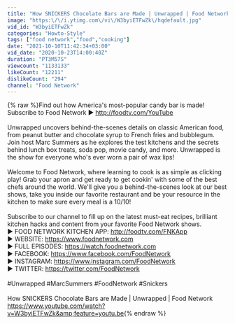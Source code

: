 ```yaml
---
title: "How SNICKERS Chocolate Bars are Made | Unwrapped | Food Network"
image: "https:\/\/i.ytimg.com\/vi\/W3byiETFwZk\/hqdefault.jpg"
vid_id: "W3byiETFwZk"
categories: "Howto-Style"
tags: ["food network","food","cooking"]
date: "2021-10-10T11:42:34+03:00"
vid_date: "2020-10-23T14:00:40Z"
duration: "PT3M57S"
viewcount: "1133133"
likeCount: "12211"
dislikeCount: "294"
channel: "Food Network"
---
```

{% raw %}Find out how America's most-popular candy bar is made!<br />Subscribe to Food Network ▶ <a rel="nofollow" target="blank" href="http://foodtv.com/YouTube">http://foodtv.com/YouTube</a><br /><br />Unwrapped uncovers behind-the-scenes details on classic American food, from peanut butter and chocolate syrup to French fries and bubblegum. Join host Marc Summers as he explores the test kitchens and the secrets behind lunch box treats, soda pop, movie candy, and more. Unwrapped is the show for everyone who's ever worn a pair of wax lips!<br /><br />Welcome to Food Network, where learning to cook is as simple as clicking play! Grab your apron and get ready to get cookin' with some of the best chefs around the world. We'll give you a behind-the-scenes look at our best shows, take you inside our favorite restaurant and be your resource in the kitchen to make sure every meal is a 10/10!<br /><br />Subscribe to our channel to fill up on the latest must-eat recipes, brilliant kitchen hacks and content from your favorite Food Network shows.<br />▶ FOOD NETWORK KITCHEN APP: <a rel="nofollow" target="blank" href="http://foodtv.com/FNKApp">http://foodtv.com/FNKApp</a><br />▶ WEBSITE: <a rel="nofollow" target="blank" href="https://www.foodnetwork.com">https://www.foodnetwork.com</a><br />▶ FULL EPISODES: <a rel="nofollow" target="blank" href="https://watch.foodnetwork.com">https://watch.foodnetwork.com</a><br />▶ FACEBOOK: <a rel="nofollow" target="blank" href="https://www.facebook.com/FoodNetwork">https://www.facebook.com/FoodNetwork</a><br />▶ INSTAGRAM: <a rel="nofollow" target="blank" href="https://www.instagram.com/FoodNetwork">https://www.instagram.com/FoodNetwork</a><br />▶ TWITTER: <a rel="nofollow" target="blank" href="https://twitter.com/FoodNetwork">https://twitter.com/FoodNetwork</a><br /><br />#Unwrapped #MarcSummers #FoodNetwork #Snickers <br /><br />How SNICKERS Chocolate Bars are Made | Unwrapped | Food Network<br /><a rel="nofollow" target="blank" href="https://www.youtube.com/watch?v=W3byiETFwZk&amp;feature=youtu.be">https://www.youtube.com/watch?v=W3byiETFwZk&amp;feature=youtu.be</a>{% endraw %}
